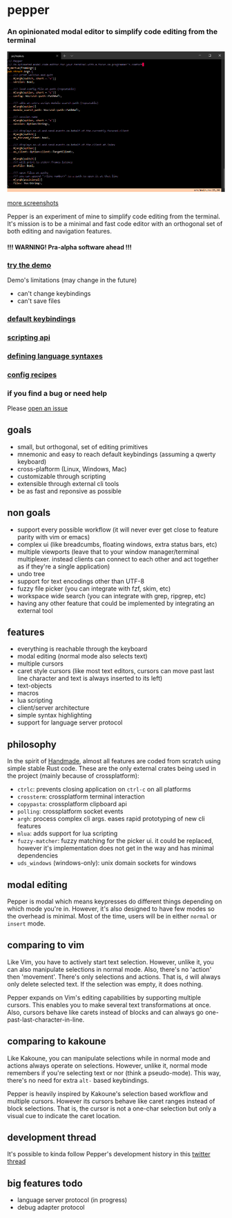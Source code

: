 # pepper

### An opinionated modal editor to simplify code editing from the terminal

![main screenshot](.github/screenshots/main.png)

[more screenshots](https://github.com/matheuslessarodrigues/pepper/wiki/screenshots)

Pepper is an experiment of mine to simplify code editing from the terminal.
It's mission is to be a minimal and fast code editor with an orthogonal set of both editing and navigation features.

#### !!! WARNING! Pra-alpha software ahead !!!

### [try the demo](https://matheuslessarodrigues.itch.io/pepper#demo)
Demo's limitations (may change in the future)
- can't change keybindings
- can't save files

### [default keybindings](https://github.com/matheuslessarodrigues/pepper/wiki/bindings)
### [scripting api](https://github.com/matheuslessarodrigues/pepper/wiki/scripting-api-reference)
### [defining language syntaxes](https://github.com/matheuslessarodrigues/pepper/wiki/language-syntax-definitions)
### [config recipes](https://github.com/matheuslessarodrigues/pepper/wiki/config-recipes)

### if you find a bug or need help
Please [open an issue](https://github.com/matheuslessarodrigues/pepper/issues)

## goals

- small, but orthogonal, set of editing primitives
- mnemonic and easy to reach default keybindings (assuming a qwerty keyboard)
- cross-plaftorm (Linux, Windows, Mac)
- customizable through scripting
- extensible through external cli tools
- be as fast and reponsive as possible

## non goals

- support every possible workflow (it will never ever get close to feature parity with vim or emacs)
- complex ui (like breadcumbs, floating windows, extra status bars, etc)
- multiple viewports (leave that to your window manager/terminal multiplexer. instead clients can connect to each other and act together as if they're a single application)
- undo tree
- support for text encodings other than UTF-8
- fuzzy file picker (you can integrate with fzf, skim, etc)
- workspace wide search (you can integrate with grep, ripgrep, etc)
- having any other feature that could be implemented by integrating an external tool

## features

- everything is reachable through the keyboard
- modal editing (normal mode also selects text)
- multiple cursors
- caret style cursors (like most text editors, cursors can move past last line character and text is always inserted to its left)
- text-objects
- macros
- lua scripting
- client/server architecture
- simple syntax highlighting
- support for language server protocol

## philosophy

In the spirit of [Handmade](https://handmade.network/), almost all features are coded from scratch using simple stable Rust code.
These are the only external crates being used in the project (mainly because of crossplatform):
- `ctrlc`: prevents closing application on `ctrl-c` on all platforms
- `crossterm`: crossplatform terminal interaction
- `copypasta`: crossplatform clipboard api
- `polling`: crossplatform socket events
- `argh`: process complex cli args. eases rapid prototyping of new cli features
- `mlua`: adds support for lua scripting
- `fuzzy-matcher`: fuzzy matching for the picker ui. it could be replaced, however it's implementation does not get in the way and has minimal dependencies
- `uds_windows` (windows-only): unix domain sockets for windows

## modal editing

Pepper is modal which means keypresses do different things depending on which mode you're in.
However, it's also designed to have few modes so the overhead is minimal. Most of the time, users will be in
either `normal` or `insert` mode.

## comparing to vim

Like Vim, you have to actively start text selection.
However, unlike it, you can also manipulate selections in normal mode.
Also, there's no 'action' then 'movement'. There's only selections and actions.
That is, `d` will always only delete selected text. If the selection was empty, it does nothing.

Pepper expands on Vim's editing capabilities by supporting multiple cursors.
This enables you to make several text transformations at once.
Also, cursors behave like carets instead of blocks and can always go one-past-last-character-in-line.

## comparing to kakoune

Like Kakoune, you can manipulate selections while in normal mode and actions always operate on selections.
However, unlike it, normal mode remembers if you're selecting text or nor (think a pseudo-mode).
This way, there's no need for extra `alt-` based keybindings.

Pepper is heavily inspired by Kakoune's selection based workflow and multiple cursors.
However its cursors behave like caret ranges instead of block selections.
That is, the cursor is not a one-char selection but only a visual cue to indicate the caret location.

## development thread
It's possible to kinda follow Pepper's development history in this [twitter thread](https://twitter.com/ahvamolessa/status/1276978064166182913)

## big features todo
- language server protocol (in progress)
- debug adapter protocol
